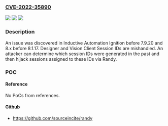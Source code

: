 ### [CVE-2022-35890](https://cve.mitre.org/cgi-bin/cvename.cgi?name=CVE-2022-35890)
![](https://img.shields.io/static/v1?label=Product&message=n%2Fa&color=blue)
![](https://img.shields.io/static/v1?label=Version&message=n%2Fa&color=blue)
![](https://img.shields.io/static/v1?label=Vulnerability&message=n%2Fa&color=brighgreen)

### Description

An issue was discovered in Inductive Automation Ignition before 7.9.20 and 8.x before 8.1.17. Designer and Vision Client Session IDs are mishandled. An attacker can determine which session IDs were generated in the past and then hijack sessions assigned to these IDs via Randy.

### POC

#### Reference
No PoCs from references.

#### Github
- https://github.com/sourceincite/randy

